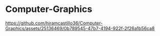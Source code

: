 # Computer-Graphics



https://github.com/hiramcastillo36/Computer-Graphics/assets/25136469/0b789545-47b7-4194-922f-2f26a1b56ca8

